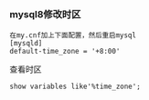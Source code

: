 ### mysql8修改时区

```
在my.cnf加上下面配置，然后重启mysql
[mysqld]
default-time_zone = '+8:00'
```

查看时区

```
show variables like'%time_zone';
```

